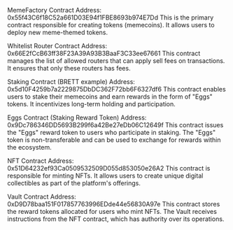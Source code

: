 MemeFactory Contract
Address: 0x55f43C6f18C52a661D03E94f1FBE8693b974E7Dd
This is the primary contract responsible for creating tokens (memecoins). It allows users to deploy new meme-themed tokens.

Whitelist Router Contract
Address: 0x66E2fCcB63ff38F23A39A93B3BaaF3C33ee67661
This contract manages the list of allowed routers that can apply sell fees on transactions. It ensures that only these routers has fees.

Staking Contract (BRETT example)
Address: 0x5d10F4259b7a2229875DbDC362F72bb6F6327df6
This contract enables users to stake their memecoins and earn rewards in the form of "Eggs" tokens. It incentivizes long-term holding and participation.

Eggs Contract (Staking Reward Token)
Address: 0x9Dc786346DD5693B299f6a42Be27eDb06C12649f
This contract issues the "Eggs" reward token to users who participate in staking. The "Eggs" token is non-transferable and can be used to exchange for rewards within the ecosystem.

NFT Contract
Address: 0x51D64232ef93Ca0509532509D055d853050e26A2
This contract is responsible for minting NFTs. It allows users to create unique digital collectibles as part of the platform's offerings.

Vault Contract
Address: 0xD9D78baa151F017857763996EDde44e56830A97e
This contract stores the reward tokens allocated for users who mint NFTs. The Vault receives instructions from the NFT contract, which has authority over its operations.

